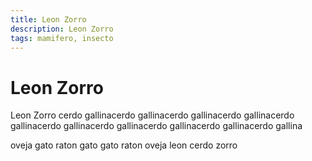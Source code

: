 ```yaml
---
title: Leon Zorro
description: Leon Zorro
tags: mamifero, insecto
---
```


# Leon Zorro

Leon Zorro cerdo gallinacerdo gallinacerdo gallinacerdo gallinacerdo gallinacerdo gallinacerdo gallinacerdo gallinacerdo gallinacerdo gallina

oveja gato raton gato gato raton oveja leon cerdo zorro